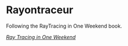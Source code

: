 # Rayontraceur

Following the RayTracing in One Weekend book. 

[_Ray Tracing in One Weekend_](https://raytracing.github.io/books/RayTracingInOneWeekend.html)